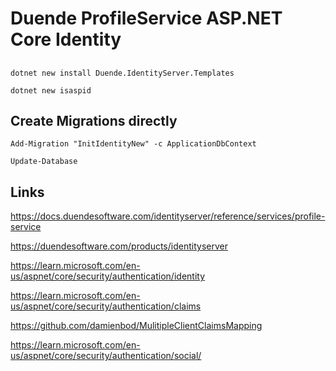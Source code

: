# Duende ProfileService ASP.NET Core Identity

## 

```
dotnet new install Duende.IdentityServer.Templates

dotnet new isaspid  
```


## Create Migrations directly

```
Add-Migration "InitIdentityNew" -c ApplicationDbContext
```

```
Update-Database
```

## Links

https://docs.duendesoftware.com/identityserver/reference/services/profile-service

https://duendesoftware.com/products/identityserver

https://learn.microsoft.com/en-us/aspnet/core/security/authentication/identity

https://learn.microsoft.com/en-us/aspnet/core/security/authentication/claims

https://github.com/damienbod/MulitipleClientClaimsMapping

https://learn.microsoft.com/en-us/aspnet/core/security/authentication/social/